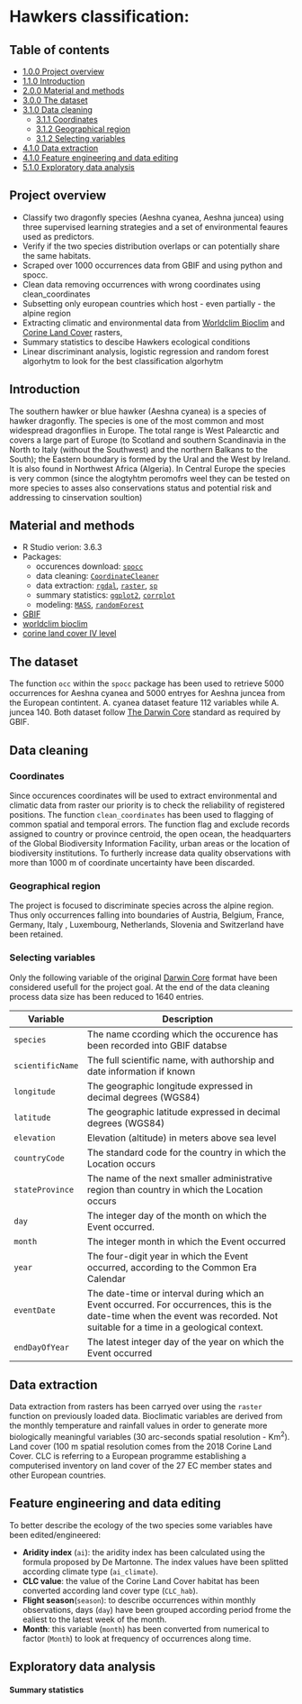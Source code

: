 # Hawkers classification: 

## Table of contents
<!--ts-->
- [1.0.0 Project overview](#Project-overview)
- [1.1.0 Introduction](#Introduction)
- [2.0.0 Material and methods](#Material-and-methods)
- [3.0.0 The dataset](#The-dataset)
- [3.1.0 Data cleaning](#Data-cleaning)
    - [3.1.1 Coordinates](#Coordinates)
    - [3.1.2 Geographical region](#Geographical-region)
    - [3.1.2 Selecting variables](#Selecting-variables)
- [4.1.0 Data extraction](#Data-extraction)
- [4.1.0 Feature engineering and data editing](#Feature-engineering-and-data-editing) 
- [5.1.0 Exploratory data analysis](#Exploratory-data-analysis) 
<!--te-->

## Project overview
* Classify two dragonfly species (Aeshna cyanea, Aeshna juncea) using three supervised learning strategies and a set of environmental feaures used as predictors.
* Verify if the two species distribution overlaps or can potentially share the same habitats.
* Scraped over 1000 occurrences data from  GBIF and using python and spocc.
* Clean data removing occurrences with wrong coordinates using clean_coordinates
* Subsetting only european countries which host - even partially - the alpine region
* Extracting climatic and environmental data from [Worldclim Bioclim](https://www.worldclim.org/data/bioclim.html) and [Corine Land Cover](https://land.copernicus.eu/pan-european/corine-land-cover) rasters, 
* Summary statistics to descibe Hawkers ecological conditions
* Linear discriminant analysis, logistic regression and random forest algorhytm to look for the best classification algorhytm

## Introduction
The southern hawker or blue hawker (Aeshna cyanea) is a species of hawker dragonfly. The species is one of the most common and most widespread dragonflies in Europe. The total range is West Palearctic and covers a large part of Europe (to Scotland and southern Scandinavia in the North to Italy (without the Southwest) and the northern Balkans to the South); the Eastern boundary is formed by the Ural and the West by Ireland. It is also found in Northwest Africa (Algeria). In Central Europe the species is very common
(since the alogtyhtm peromofrs weel they can be tested on more species to asses also conservations status and potential risk and addressing to cinservation soultion)

## Material and methods
* R Studio verion: 3.6.3
* Packages: 
    * occurences download: [```spocc```](https://cran.r-project.org/web/packages/spocc/spocc.pdf)
    * data cleaning: [```CoordinateCleaner```](https://cran.r-project.org/web/packages/CoordinateCleaner/CoordinateCleaner.pdf)
    * data extraction: [```rgdal```](https://cran.r-project.org/web/packages/rgdal/rgdal.pdf), [```raster```](https://cran.r-project.org/web/packages/raster/raster.pdf),
    [```sp```](https://cran.r-project.org/web/packages/sp/sp.pdf)
    * summary statistics: [```ggplot2```](https://cran.r-project.org/web/packages/ggplot2/ggplot2.pdf), 
    [```corrplot```](https://cran.r-project.org/web/packages/corrplot/corrplot.pdf)
    * modeling: [```MASS```](https://cran.r-project.org/web/packages/MASS/MASS.pdf), [```randomForest```](https://cran.r-project.org/web/packages/randomForest/randomForest.pdf)
* [GBIF](https://www.gbif.org/)
* [worldclim bioclim](https://www.worldclim.org/data/bioclim.html)
* [corine land cover IV level](https://land.copernicus.eu/pan-european/corine-land-cover)
  
## The dataset
The function ```occ``` within the ```spocc``` package has been used to retrieve 5000 occurrences for Aeshna cyanea and 5000 entryes for Aeshna juncea from the European contintent. A. cyanea dataset feature 112 variables while A. juncea 140. Both dataset follow [The Darwin Core](https://dwc.tdwg.org/) standard as required by GBIF. 

## Data cleaning
### Coordinates
Since occurences coordinates will be used to extract environmental and climatic data from raster our priority is to check the reliability of registered positions. The function 
```clean_coordinates``` has been used to flagging of common spatial and temporal errors. The function flag and exclude records assigned to country or province centroid, the open ocean, the headquarters of the Global Biodiversity Information Facility, urban areas or the location of biodiversity institutions. To furtherly increase data quality observations with more than 1000 m of coordinate uncertainty have been discarded. 

### Geographical region
The project is focused to discriminate species across the alpine region. Thus only occurrences falling into boundaries of Austria, Belgium, France, Germany, Italy , Luxembourg, Netherlands, Slovenia and Switzerland have been retained.

### Selecting variables
Only the following variable of the original [Darwin Core](https://dwc.tdwg.org/) format have been considered usefull for the project goal. At the end of the data cleaning process data size has been reduced to 1640 entries.
  
| Variable      | Description   |
| ------------- | ------------- |
| ```species```       | The name ccording which the occurence has been recorded into GBIF databse  |
| ```scientificName```| The full scientific name, with authorship and date information if known  | 
| ```longitude```    | The geographic longitude expressed in decimal degrees (WGS84)  | 
| ```latitude```      | The geographic latitude expressed in decimal degrees (WGS84)   | 
| ```elevation```       | Elevation (altitude) in meters above sea level  | 
| ```countryCode```  | The standard code for the country in which the Location occurs | 
| ```stateProvince``` | The name of the next smaller administrative region than country in which the Location occurs | 
| ```day```  | The integer day of the month on which the Event occurred.  | 
| ```month```  | The integer month in which the Event occurred | 
| ```year```  | The four-digit year in which the Event occurred, according to the Common Era Calendar  | 
| ```eventDate```  | The date-time or interval during which an Event occurred. For occurrences, this is the date-time when the event was recorded. Not suitable for a time in a geological context. | 
| ```endDayOfYear```  | The latest integer day of the year on which the Event occurred  | 

## Data extraction
Data extraction from rasters has been carryed over using the ```raster``` function on previously loaded data. Bioclimatic variables are derived from the monthly temperature and rainfall values in order to generate more biologically meaningful variables (30 arc-seconds spatial resolution - Km<sup>2</sup>). Land cover (100 m spatial resolution  comes from the 2018 Corine Land Cover. CLC is referring to a European programme establishing a computerised inventory on land cover of the 27 EC member states and other European countries.

## Feature engineering and data editing
To better describe the ecology of the two species some variables have been edited/engineered:
* **Aridity index** (```ai```): the aridity index has been calculated using the formula proposed by De Martonne. The index values have been splitted according climate type (```ai_climate```).
* **CLC value**: the value of the Corine Land Cover habitat has been converted according land cover type (```CLC_hab```).
* **Flight season**(```season```): to describe occurrences within monthly observations, days (```day```) have been grouped according period frome the ealiest to the latest week of the month.
* **Month**: this variable (```month```) has been converted from numerical to factor (```Month```) to look at frequency of occurrences along time.

## Exploratory data analysis
#### Summary statistics
